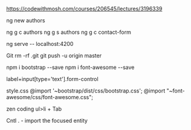 
https://codewithmosh.com/courses/206545/lectures/3196339

ng new authors

ng g c authors
ng g s authors
ng g c contact-form

ng serve            -- localhost:4200

Git
    rm -rf .git
    git push -u origin master

npm i bootstrap --save
npm i font-awesome --save

label+input[type='text'].form-control   

style.css
    @import '~bootstrap/dist/css/bootstrap.css';
    @import "~font-awesome/css/font-awesome.css";

zen coding
    ul>li       + Tab

Cntl .          - import the focused entity

